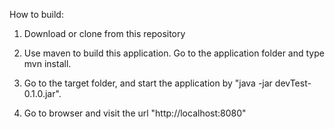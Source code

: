 How to build:

1. Download or clone from this repository

2. Use maven to build this application. Go to the application folder and type mvn install.

3. Go to the target folder, and start the application by "java -jar devTest-0.1.0.jar".

4. Go to browser and visit the url "http://localhost:8080"
